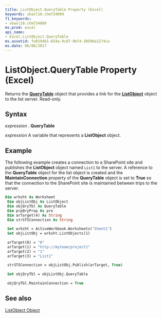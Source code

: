 ```yaml
---
title: ListObject.QueryTable Property (Excel)
keywords: vbaxl10.chm734089
f1_keywords:
- vbaxl10.chm734089
ms.prod: excel
api_name:
- Excel.ListObject.QueryTable
ms.assetid: fe019d61-654a-9c87-0bf4-30590a1274ca
ms.date: 06/08/2017
---
```



# ListObject.QueryTable Property (Excel)

Returns the  **[QueryTable](Excel.QueryTable.md)** object that provides a link for the **[ListObject](Excel.ListObject.md)** object to the list server. Read-only.


## Syntax

 _expression_ . **QueryTable**

 _expression_ A variable that represents a **ListObject** object.


## Example

The following example creates a connection to a SharePoint site and publishes the  **ListObject** object named `List1` to the server. A reference to the **QueryTable** object for the list object is created and the **MaintainConnection** property of the **QueryTable** object is set to **True** so that the connection to the SharePoint site is maintained between trips to the server.


```vb
Dim wrksht As Worksheet 
 Dim objListObj As ListObject 
 Dim objQryTbl As QueryTable 
 Dim prpQryProp As pro 
 Dim arTarget(4) As String 
 Dim strSTSConnection As String 
 
 Set wrksht = ActiveWorkbook.Worksheets("Sheet1") 
 Set objListObj = wrksht.ListObjects(1) 
 
 arTarget(0) = "0" 
 arTarget(1) = "http://myteam/project1" 
 arTarget(2) = "1" 
 arTarget(3) = "List1" 
 
 strSTSConnection = objListObj.Publish(arTarget, True) 
 
 Set objQryTbl = objListObj.QueryTable 
 
 objQryTbl.MaintainConnection = True
```


## See also


[ListObject Object](Excel.ListObject.md)

